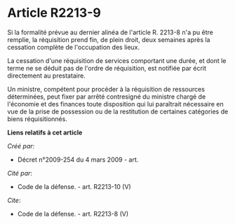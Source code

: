 # Article R2213-9

Si la formalité prévue au dernier alinéa de l'article R. 2213-8 n'a pu être remplie, la réquisition prend fin, de plein
droit, deux semaines après la cessation complète de l'occupation des lieux. 

La cessation d'une réquisition de services comportant une durée, et dont le terme ne se déduit pas de l'ordre de réquisition,
est notifiée par écrit directement au prestataire. 

Un ministre, compétent pour procéder à la réquisition de ressources déterminées, peut fixer par arrêté contresigné du
ministre chargé de l'économie et des finances toute disposition qui lui paraîtrait nécessaire en vue de la prise de
possession ou de la restitution de certaines catégories de biens réquisitionnés.

**Liens relatifs à cet article**

_Créé par_:

  - Décret n°2009-254 du 4 mars 2009 - art.

_Cité par_:

  - Code de la défense. - art. R2213-10 (V)

_Cite_:

  - Code de la défense. - art. R2213-8 (V)
